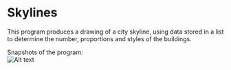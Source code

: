 Skylines
========

This program produces a drawing of a city skyline, using data stored in a list to determine the number, proportions and styles of the buildings.

Snapshots of the program:  
![Alt text](https://cloud.githubusercontent.com/assets/9719732/5029372/f7b89810-6b91-11e4-92fe-345c14cd54ca.png  )
